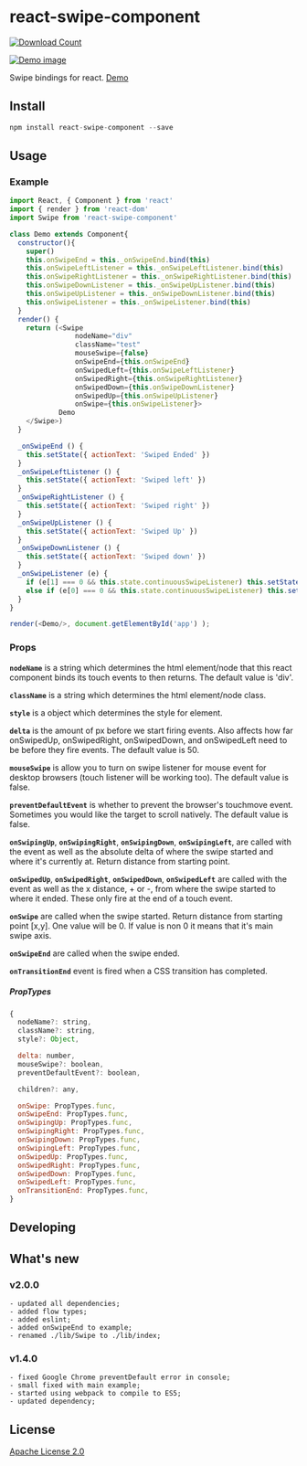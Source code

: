 # react-swipe-component


[![Download Count](https://img.shields.io/npm/dm/react-swipe-component.svg?style=flat-square)](http://www.npmjs.com/package/react-swipe-component)


[![Demo image](https://s3.eu-central-1.amazonaws.com/serhiy/Github_repo/react-swipe-component.png)](https://exelban.github.io/react-swipe-component)

Swipe bindings for react.
[Demo](https://exelban.github.io/react-swipe-component/)

## Install
```javascript
npm install react-swipe-component --save
```

## Usage
### Example
```javascript
import React, { Component } from 'react'
import { render } from 'react-dom'
import Swipe from 'react-swipe-component'

class Demo extends Component{
  constructor(){
    super()
    this.onSwipeEnd = this._onSwipeEnd.bind(this)
    this.onSwipeLeftListener = this._onSwipeLeftListener.bind(this)
    this.onSwipeRightListener = this._onSwipeRightListener.bind(this)
    this.onSwipeDownListener = this._onSwipeUpListener.bind(this)
    this.onSwipeUpListener = this._onSwipeDownListener.bind(this)
    this.onSwipeListener = this._onSwipeListener.bind(this)
  }
  render() {
    return (<Swipe
                nodeName="div"
                className="test"
                mouseSwipe={false}
                onSwipeEnd={this.onSwipeEnd}
                onSwipedLeft={this.onSwipeLeftListener}
                onSwipedRight={this.onSwipeRightListener}
                onSwipedDown={this.onSwipeDownListener}
                onSwipedUp={this.onSwipeUpListener}
                onSwipe={this.onSwipeListener}>
            Demo
    </Swipe>)
  }

  _onSwipeEnd () {
    this.setState({ actionText: 'Swiped Ended' })
  }
  _onSwipeLeftListener () {
    this.setState({ actionText: 'Swiped left' })
  }
  _onSwipeRightListener () {
    this.setState({ actionText: 'Swiped right' })
  }
  _onSwipeUpListener () {
    this.setState({ actionText: 'Swiped Up' })
  }
  _onSwipeDownListener () {
    this.setState({ actionText: 'Swiped down' })
  }
  _onSwipeListener (e) {
    if (e[1] === 0 && this.state.continuousSwipeListener) this.setState({ actionText: `Swipe x: ${e[0]}` })
    else if (e[0] === 0 && this.state.continuousSwipeListener) this.setState({ actionText: `Swipe y: ${e[1]}` })
  }
}

render(<Demo/>, document.getElementById('app') );
```

### Props
**```nodeName```** is a string which determines the html element/node that this react component binds its touch events to then returns. The default value is 'div'.

**```className```** is a string which determines the html element/node class.

**```style```** is a object which determines the style for element.


**```delta```** is the amount of px before we start firing events. Also affects how far onSwipedUp, onSwipedRight, onSwipedDown, and onSwipedLeft need to be before they fire events. The default value is 50.

**```mouseSwipe```** is allow you to turn on swipe listener for mouse event for desktop browsers (touch listener will be working too). The default value is false.

**```preventDefaultEvent```** is whether to prevent the browser's touchmove event. Sometimes you would like the target to scroll natively. The default value is false.

**```onSwipingUp```**, **```onSwipingRight```**, **```onSwipingDown```**, **```onSwipingLeft```**, are called with the event as well as the absolute delta of where the swipe started and where it's currently at. Return distance from starting point.

**```onSwipedUp```**, **```onSwipedRight```**, **```onSwipedDown```**, **```onSwipedLeft```** are called with the event as well as the x distance, + or -, from where the swipe started to where it ended. These only fire at the end of a touch event.

**```onSwipe```** are called when the swipe started. Return distance from starting point [x,y]. One value will be 0. If value is non 0 it means that it's main swipe axis.

**```onSwipeEnd```** are called when the swipe ended.

**```onTransitionEnd```** event is fired when a CSS transition has completed.


##### PropTypes
```javascript
{
  nodeName?: string,
  className?: string,
  style?: Object,

  delta: number,
  mouseSwipe?: boolean,
  preventDefaultEvent?: boolean,

  children?: any,

  onSwipe: PropTypes.func,
  onSwipeEnd: PropTypes.func,
  onSwipingUp: PropTypes.func,
  onSwipingRight: PropTypes.func,
  onSwipingDown: PropTypes.func,
  onSwipingLeft: PropTypes.func,
  onSwipedUp: PropTypes.func,
  onSwipedRight: PropTypes.func,
  onSwipedDown: PropTypes.func,
  onSwipedLeft: PropTypes.func,
  onTransitionEnd: PropTypes.func,
}
```

## Developing


## What's new

### v2.0.0
    - updated all dependencies;
    - added flow types;
    - added eslint;
    - added onSwipeEnd to example;
    - renamed ./lib/Swipe to ./lib/index;

### v1.4.0
    - fixed Google Chrome preventDefault error in console;
    - small fixed with main example;
    - started using webpack to compile to ES5;
    - updated dependency;

## License

[Apache License 2.0](https://github.com/exelban/react-swipe-component/blob/master/LICENSE.md)
